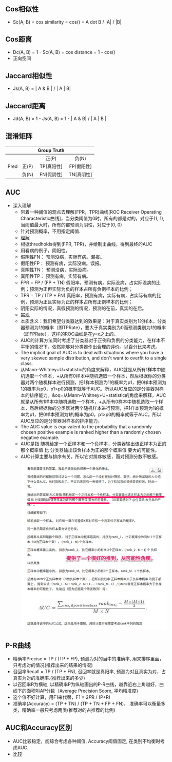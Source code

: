 ## Cos相似性
- Sc(A, B) = cos similarity = cos() = A dot B / |A| / |B|

## Cos距离
- Dc(A, B) = 1 - Sc(A, B) = cos distance = 1 - cos()
- 正向空间

## Jaccard相似性
- Js(A, B) = | A & B | / | A | B|

## Jaccard距离
- Jd(A, B) = 1 - Js(A, B) = 1 - | A & B| / | A | B |


## 混淆矩阵
| | | Group Truth||
| :---: | :---: | :---: | :---: |
|  | | 正(P) | 负(N) |
| Pred | 正(P) | TP[真阳性] | FP[假阳性] | 
| | 负(N)| FN[假阴性] | TN[真阴性] |   



## AUC
- 深入理解
    - 带着一种阈值的观点去理解(FPR，TPR)曲线[ROC  Receiver Operating Characteristic曲线]，当分类阈值为0时，所有的都是对的，对应于(1, 1), 当阈值最大时，所有的都预测为阴性，对应于(0, 0)
    - 针对预测概率，不用指定阈值.
    - [理解](https://www.zhihu.com/question/39840928)
    - 根据thredholds得到(FPR, TPR)，并绘制出曲线，得到最终的AUC
    - 用看病的例子，阴阳性，
    - 假阴性FN： 预测没病，实际有病。漏报。
    - 假阳性FP： 预测有病，实际没病。误报。
    - 真阴性TN： 预测没病，实际没病。
    - 真阳性TP： 预测有病，实际有病。
    - FPR = FP / (FP + TN) 假阳率，预测有病，实际没病，占实际没病的比例；预测为正但实际为负的样本占所有负例样本的比例；
    - TPR = TP / (TP + FN) 真阳率，预测有病，实际有病，占实际有病的比例，预测为正且实际为正的样本占所有正例样本的比例；
    - 阴阳实际的情况，真假预测的情况，预测的在前，真实的在后。
    - [实现](../helper/ml_metrics.py)
    - 本质含义：我们希望分类器达到的效果是：对于真实类别为1的样本，分类器预测为1的概率（即TPRate），要大于真实类别为0而预测类别为1的概率（即FPRate），这样的ROC曲线是在y=x之上的。
    - AUC的计算方法同时考虑了分类器对于正例和负例的分类能力，在样本不平衡的情况下，依然能够对分类器作出合理的评价。以百分比来考虑。
    - The implicit goal of AUC is to deal with situations where you have a very skewed sample distribution, and don't want to overfit to a single class.
    - 从Mann–Whitney+U+statistic的角度来解释，AUC就是从所有1样本中随机选取一个样本，+从所有0样本中随机选取一个样本，然后根据你的分类器对两个随机样本进行预测，把1样本预测为1的概率为p1，把0样本预测为1的概率为p0，p1>p0的概率就等于AUC。所以AUC反应的是分类器对样本的排序能力。&oq=从Mann–Whitney+U+statistic的角度来解释，AUC就是从所有1样本中随机选取一个样本，+从所有0样本中随机选取一个样本，然后根据你的分类器对两个随机样本进行预测，把1样本预测为1的概率为p1，把0样本预测为1的概率为p0，p1>p0的概率就等于AUC。所以AUC反应的是分类器对样本的排序能力。
    -  The AUC value is equivalent to the probability that a randomly chosen positive example is ranked higher than a randomly chosen negative example.
    - AUC是指 随机给定一个正样本和一个负样本，分类器输出该正样本为正的那个概率值 比 分类器输出该负样本为正的那个概率值 要大的可能性。
    - AUC计算主要与排序有关，所以它对排序敏感，而对预测分数不敏感。
    ![](../images/AUC.png)
    

## P-R曲线
- 精确率Precise = TP / (TP + FP), 预测为对的当中的准确率, 用来排序里面，只考虑对的情况(推荐出来的结果的情况)
- 召回率Recall = TP / (TP + FN), 召回率就是真阳率, 预测为对且真实为对，占真实为对的准确率.(推荐出来的多少)
- 以召回率R为横轴, 以精确率P为纵轴画出的P-R曲线，越靠近右上角越好，曲线下的面积叫AP分数（Average Precision Score, 平均精准度)
- 这个值不好计算，用F1来代替，F1 = 2*P*R / (P+R)
- 准确率(Accuracy) = (TP + TN) / (TP + TN + FP + FN)， 准确率可以衡量多类，精确率一般只考虑两类(推荐对的占推荐的比例)


## AUC和Accuracy区别
- AUC比较稳定，能综合考虑各种阈值, Accuracy阈值固定, 在类别不均衡时考虑AUC.
- [比较](https://datascience.stackexchange.com/questions/806/advantages-of-auc-vs-standard-accuracy)